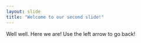 ```yaml
---
layout: slide
title: "Welcome to our second slide!"
---
```

Well well. Here we are!
Use the left arrow to go back!

